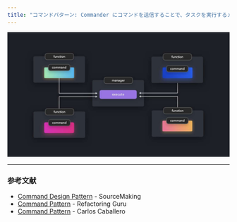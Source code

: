 ```yaml
---
title: "コマンドパターン: Commander にコマンドを送信することで、タスクを実行するメソッドを分離する"
---
```


![](/images/learning-patterns/command-pattern-1280w.jpg)

---

### 参考文献

* [Command Design Pattern](https://sourcemaking.com/design_patterns/command) - SourceMaking
* [Command Pattern](https://refactoring.guru/design-patterns/command) - Refactoring Guru
* [Command Pattern](https://www.carloscaballero.io/design-patterns-command/) - Carlos Caballero
